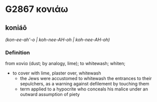 # G2867 κονιάω

## koniáō

_(kon-ee-ah'-o | koh-nee-AH-oh | koh-nee-AH-oh)_

### Definition

from κονία (dust; by analogy, lime); to whitewash; whiten; 

- to cover with lime, plaster over, whitewash
  - the Jews were accustomed to whitewash the entrances to their sepulchers, as a warning against defilement by touching them
  - term applied to a hypocrite who conceals his malice under an outward assumption of piety
